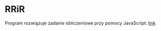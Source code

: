 # RRiR
Program rozwiązuje zadanie obliczeniowe przy pomocy JavaScript:
[link](zadanie_obliczeniowe.pdf)
